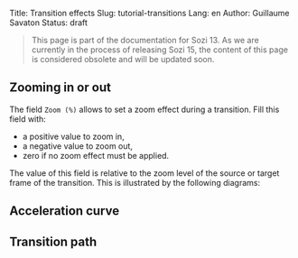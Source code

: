 Title: Transition effects
Slug: tutorial-transitions
Lang: en
Author: Guillaume Savaton
Status: draft

> This page is part of the documentation for Sozi 13.
> As we are currently in the process of releasing Sozi 15,
> the content of this page is considered obsolete and will
> be updated soon.

Zooming in or out
-----------------

The field `Zoom (%)` allows to set a zoom effect during
a transition. Fill this field with:

- a positive value to zoom in,
- a negative value to zoom out,
- zero if no zoom effect must be applied.

The value of this field is relative to the zoom
level of the source or target frame of the transition.
This is illustrated by the following diagrams:


Acceleration curve
------------------


Transition path
---------------
